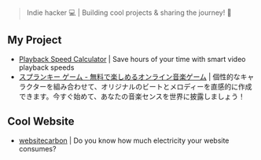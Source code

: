 >Indie hacker 💻 | Building cool projects & sharing the journey! 🚀

## My Project

- [Playback Speed Calculator](https://playbackspeedcalculator.online/) | Save hours of your time with smart video playback speeds
- [スプランキー ゲーム - 無料で楽しめるオンライン音楽ゲーム](https://sprunkigamebox.online) | 個性的なキャラクターを組み合わせて、オリジナルのビートとメロディーを直感的に作成できます。今すぐ始めて、あなたの音楽センスを世界に披露しましょう！

## Cool Website

- [websitecarbon](https://www.websitecarbon.com/website/sprunkigamebox-online/) | Do you know how much electricity your website consumes?
